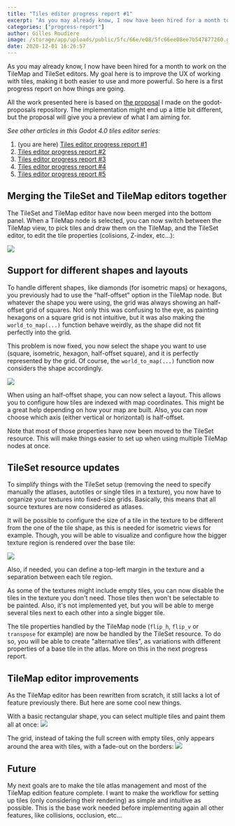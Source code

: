 ```yaml
---
title: "Tiles editor progress report #1"
excerpt: "As you may already know, I now have been hired for a month to work on the TileMap and TileSet editors. My goal here is to improve the UX of working with tiles, making it both easier to use and more powerful. So here is a first progress report on how things are going."
categories: ["progress-report"]
author: Gilles Roudiere
image: /storage/app/uploads/public/5fc/66e/e08/5fc66ee08ee7b547877260.gif
date: 2020-12-01 16:26:57
---
```


As you may already know, I now have been hired for a month to work on the TileMap and TileSet editors. My goal here is to improve the UX of working with tiles, making it both easier to use and more powerful. So here is a first progress report on how things are going.

All the work presented here is based on [the proposal](https://github.com/godotengine/godot-proposals/issues/1769) I made on the godot-proposals repository. The implementation might end up a little bit different, but the proposal will give you a preview of what I am aiming for.

*See other articles in this Godot 4.0 tiles editor series:*

1. (you are here) [Tiles editor progress report #1](https://godotengine.org/article/tiles-editor-rework)
2. [Tiles editor progress report #2](https://godotengine.org/article/tiles-editor-progress-report-2)
3. [Tiles editor progress report #3](https://godotengine.org/article/tiles-editor-progress-3)
4. [Tiles editor progress report #4](https://godotengine.org/article/tiles-editor-progress-4)
5. [Tiles editor progress report #5](https://godotengine.org/article/tiles-editor-progress-report-5)

## Merging the TileSet and TileMap editors together

The TileSet and TileMap editor have now been merged into the bottom panel. When a TileMap node is selected, you can now switch between the TileMap view, to pick tiles and draw them on the TileMap, and the TileSet editor, to edit the tile properties (colisions, Z-index, etc...):

![](/storage/app/media/tilemap_and_tileset/merging_together_tiles_editors.gif)

## Support for different shapes and layouts

To handle different shapes, like diamonds (for isometric maps) or hexagons, you previously had to use the "half-offset" option in the TileMap node. But whatever the shape you were using, the grid was always showing an half-offset grid of squares. Not only this was confusing to the eye, as painting hexagons on a square grid is not intuitive, but it was also making the `world_to_map(...)` function behave weirdly, as the shape did not fit perfectly into the grid.

This problem is now fixed, you now select the shape you want to use (square, isometric, hexagon, half-offset square), and it is perfectly represented by the grid. Of course, the `world_to_map(...)` function now considers the shape accordingly.

![](/storage/app/media/tilemap_and_tileset/different_shapes.gif)

When using an half-offset shape, you can now select a layout. This allows you to configure how tiles are indexed with map coordinates. This might be a great help depending on how your map are built. Also, you can now choose which axis (either vertical or horizontal) is half-offset.

Note that most of those properties have now been moved to the TileSet resource. This will make things easier to set up when using multiple TileMap nodes at once.

## TileSet resource updates

To simplify things with the TileSet setup (removing the need to specify manually the atlases, autotiles or single tiles in a texture), you now have to organize your textures into fixed-size grids. Basically, this means that all source textures are now considered as atlases.

It will be possible to configure the size of a tile in the texture to be different from the one of the tile shape, as this is needed for isometric views for example. Though, you will be able to visualize and configure how the bigger texture region is rendered over the base tile:

![](/storage/app/media/tilemap_and_tileset/texture_region_setup.gif)

Also, if needed, you can define a top-left margin in the texture and a separation between each tile region.

As some of the textures might include empty tiles, you can now disable the tiles in the texture you don't need. Those tiles then won't be selectable to be painted. Also, it's not implemented yet, but you will be able to merge several tiles next to each other into a single bigger tile.

The tile properties handled by the TileMap node (`flip_h`, `flip_v` or `transpose` for example) are now be handled by the TileSet resource. To do so, you will be able to create "alternative tiles", as variations with different properties of a base tile in the atlas. More on this in the next progress report.

## TileMap editor improvements

As the TileMap editor has been rewritten from scratch, it still lacks a lot of feature previously there. But here are some cool new things.

With a basic rectangular shape, you can select multiple tiles and paint them all at once:
![](/storage/app/media/tilemap_and_tileset/multiple_tiles.gif)

The grid, instead of taking the full screen with empty tiles, only appears around the area with tiles, with a fade-out on the borders:
![](/storage/app/media/tilemap_and_tileset/grid_fade.gif)

## Future

My next goals are to make the tile atlas management and most of the TileMap edition feature complete. I want to make the workflow for setting up tiles (only considering their rendering) as simple and intuitive as possible. This is the base work needed before implementing again all other features, like collisions, occlusion, etc...
